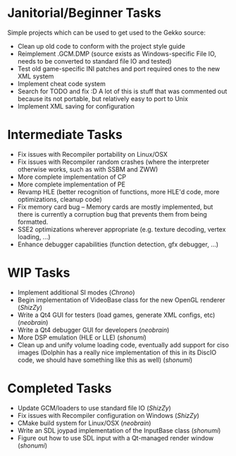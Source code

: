 # Janitorial/Beginner Tasks #

Simple projects which can be used to get used to the Gekko source:
  * Clean up old code to conform with the project style guide
  * Reimplement .GCM.DMP (source exists as Windows-specific File IO, needs to be converted to standard file IO and tested)
  * Test old game-specific INI patches and port required ones to the new XML system
  * Implement cheat code system
  * Search for TODO and fix :D A lot of this is stuff that was commented out because its not portable, but relatively easy to port to Unix
  * Implement XML saving for configuration

# Intermediate Tasks #

  * Fix issues with Recompiler portability on Linux/OSX
  * Fix issues with Recompiler random crashes (where the interpreter otherwise works, such as with SSBM and ZWW)
  * More complete implementation of CP
  * More complete implementation of PE
  * Revamp HLE (better recognition of functions, more HLE'd code, more optimizations, cleanup code)
  * Fix memory card bug – Memory cards are mostly implemented, but there is currently a corruption bug that prevents them from being formatted.
  * SSE2 optimizations wherever appropriate (e.g. texture decoding, vertex loading, ...)
  * Enhance debugger capabilities (function detection, gfx debugger, ...)

# WIP Tasks #

  * Implement additional SI modes (_Chrono_)
  * Begin implementation of VideoBase class for the new OpenGL renderer (_ShizZy_)
  * Write a Qt4 GUI for testers (load games, generate XML configs, etc) (_neobrain_)
  * Write a Qt4 debugger GUI for developers (_neobrain_)
  * More DSP emulation (HLE or LLE) (_shonumi_)
  * Clean up and unify volume loading code, eventually add support for ciso images (Dolphin has a really nice implementation of this in its DiscIO code, we should have something like this as well) (_shonumi_)

# Completed Tasks #

  * Update GCM/loaders to use standard file IO (_ShizZy_)
  * Fix issues with Recompiler configuration on Windows (_ShizZy_)
  * CMake build system for Linux/OSX (_neobrain_)
  * Write an SDL joypad implementation of the InputBase class (_shonumi_)
  * Figure out how to use SDL input with a Qt-managed render window (_shonumi_)